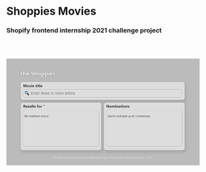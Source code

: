 # Shoppies Movies
### Shopify frontend internship 2021 challenge project

<br/><br/>

![App screenshot](sm1.png) 
<br/><br/>


